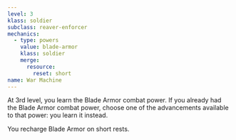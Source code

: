 ```yaml
---
level: 3
klass: soldier
subclass: reaver-enforcer
mechanics:
  - type: powers
    value: blade-armor
    klass: soldier
    merge:
      resource:
        reset: short
name: War Machine
---
```

At 3rd level, you learn the Blade Armor combat power. If you already had the Blade Armor combat power,
choose one of the advancements available to that power: you learn it instead.

You recharge Blade Armor on short rests.
